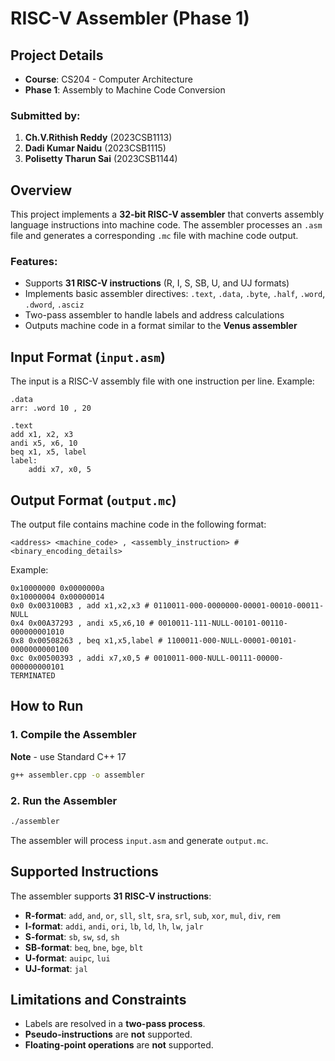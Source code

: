 # RISC-V Assembler (Phase 1)

## Project Details

- **Course**: CS204 - Computer Architecture
- **Phase 1**: Assembly to Machine Code Conversion

### Submitted by:
1. **Ch.V.Rithish Reddy** (2023CSB1113)
2. **Dadi Kumar Naidu** (2023CSB1115)
3. **Polisetty Tharun Sai** (2023CSB1144)

## Overview

This project implements a **32-bit RISC-V assembler** that converts assembly language instructions into machine code. The assembler processes an `.asm` file and generates a corresponding `.mc` file with machine code output. 

### Features:
- Supports **31 RISC-V instructions** (R, I, S, SB, U, and UJ formats)
- Implements basic assembler directives: `.text`, `.data`, `.byte`, `.half`, `.word`, `.dword`, `.asciz`
- Two-pass assembler to handle labels and address calculations
- Outputs machine code in a format similar to the **Venus assembler**

## Input Format (`input.asm`)

The input is a RISC-V assembly file with one instruction per line. Example:

```assembly
.data
arr: .word 10 , 20 

.text
add x1, x2, x3
andi x5, x6, 10
beq x1, x5, label
label:
    addi x7, x0, 5
```

## Output Format (`output.mc`)

The output file contains machine code in the following format:

```
<address> <machine_code> , <assembly_instruction> # <binary_encoding_details>
```

Example:

```
0x10000000 0x0000000a
0x10000004 0x00000014
0x0 0x003100B3 , add x1,x2,x3 # 0110011-000-0000000-00001-00010-00011-NULL
0x4 0x00A37293 , andi x5,x6,10 # 0010011-111-NULL-00101-00110-000000001010
0x8 0x00508263 , beq x1,x5,label # 1100011-000-NULL-00001-00101-0000000000100
0xc 0x00500393 , addi x7,x0,5 # 0010011-000-NULL-00111-00000-000000000101
TERMINATED
```

## How to Run

### 1. Compile the Assembler
  **Note** - use Standard C++ 17 

```sh
g++ assembler.cpp -o assembler
```

### 2. Run the Assembler

```sh
./assembler
```

The assembler will process `input.asm` and generate `output.mc`.

## Supported Instructions

The assembler supports **31 RISC-V instructions**:

- **R-format**: `add`, `and`, `or`, `sll`, `slt`, `sra`, `srl`, `sub`, `xor`, `mul`, `div`, `rem`
- **I-format**: `addi`, `andi`, `ori`, `lb`, `ld`, `lh`, `lw`, `jalr`
- **S-format**: `sb`, `sw`, `sd`, `sh`
- **SB-format**: `beq`, `bne`, `bge`, `blt`
- **U-format**: `auipc`, `lui`
- **UJ-format**: `jal`

## Limitations and Constraints

- Labels are resolved in a **two-pass process**.
- **Pseudo-instructions** are **not** supported.
- **Floating-point operations** are **not** supported.
